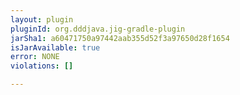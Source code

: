 ```yaml
---
layout: plugin
pluginId: org.dddjava.jig-gradle-plugin
jarSha1: a60471750a97442aab355d52f3a97650d28f1654
isJarAvailable: true
error: NONE
violations: []

---
```

